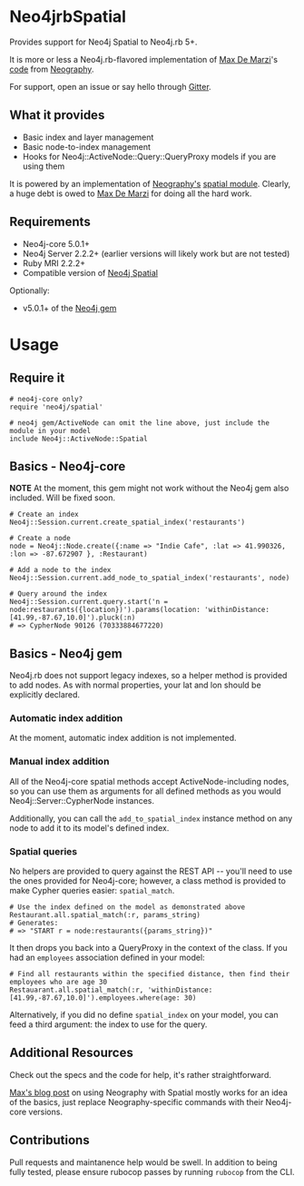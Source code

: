 # Neo4jrbSpatial

Provides support for Neo4j Spatial to Neo4j.rb 5+.

It is more or less a Neo4j.rb-flavored implementation of [Max De Marzi](https://github.com/maxdemarzi)'s
[code](https://github.com/maxdemarzi/neography/blob/46be2bb3c66aea14e707b1e6f82937e65f686ccc/lib/neography/rest/spatial.rb) from
[Neography](https://github.com/maxdemarzi/neography).

For support, open an issue or say hello through [Gitter](https://gitter.im/neo4jrb/neo4j).

## What it provides

* Basic index and layer management
* Basic node-to-index management
* Hooks for Neo4j::ActiveNode::Query::QueryProxy models if you are using them

It is powered by an implementation of [Neography's](https://github.com/maxdemarzi/neography) [spatial module](https://github.com/maxdemarzi/neography/blob/46be2bb3c66aea14e707b1e6f82937e65f686ccc/lib/neography/rest/spatial.rb).
Clearly, a huge debt is owed to [Max De Marzi](https://github.com/maxdemarzi) for doing all the hard work.

## Requirements

* Neo4j-core 5.0.1+
* Neo4j Server 2.2.2+ (earlier versions will likely work but are not tested)
* Ruby MRI 2.2.2+
* Compatible version of [Neo4j Spatial](https://github.com/neo4j-contrib/spatial)

Optionally:

* v5.0.1+ of the [Neo4j gem](https://github.com/neo4jrb/neo4j)

# Usage


## Require it

```
# neo4j-core only?
require 'neo4j/spatial'

# neo4j gem/ActiveNode can omit the line above, just include the module in your model
include Neo4j::ActiveNode::Spatial
```

## Basics - Neo4j-core

**NOTE**
At the moment, this gem might not work without the Neo4j gem also included. Will be fixed soon.

```
# Create an index
Neo4j::Session.current.create_spatial_index('restaurants')

# Create a node
node = Neo4j::Node.create({:name => "Indie Cafe", :lat => 41.990326, :lon => -87.672907 }, :Restaurant)

# Add a node to the index
Neo4j::Session.current.add_node_to_spatial_index('restaurants', node)

# Query around the index
Neo4j::Session.current.query.start('n = node:restaurants({location})').params(location: 'withinDistance:[41.99,-87.67,10.0]').pluck(:n)
# => CypherNode 90126 (70333884677220)
```

## Basics - Neo4j gem

 Neo4j.rb does not support legacy indexes, so a helper method is provided to add nodes. As with normal properties, your lat and lon
 should be explicitly declared.
 
### Automatic index addition

At the moment, automatic index addition is not implemented.

### Manual index addition

All of the Neo4j-core spatial methods accept ActiveNode-including nodes, so you can use them as arguments for all defined methods as you would
Neo4j::Server::CypherNode instances.

Additionally, you can call the `add_to_spatial_index` instance method on any node to add it to its model's defined index.

### Spatial queries

No helpers are provided to query against the REST API -- you'll need to use the ones provided for Neo4j-core; however, a class method is provided 
to make Cypher queries easier: `spatial_match`.

```
# Use the index defined on the model as demonstrated above
Restaurant.all.spatial_match(:r, params_string)
# Generates:
# => "START r = node:restaurants({params_string})"
```

It then drops you back into a QueryProxy in the context of the class. If you had an `employees` association defined in your model:
 
 ```
 # Find all restaurants within the specified distance, then find their employees who are age 30
 Restauarant.all.spatial_match(:r, 'withinDistance:[41.99,-87.67,10.0]').employees.where(age: 30)
 ```
 
 Alternatively, if you did no define `spatial_index` on your model, you can feed a third argument: the index to use for the query.

## Additional Resources

Check out the specs and the code for help, it's rather straightforward.

[Max's blog post](http://maxdemarzi.com/2014/01/31/neo4j-spatial-part-1/) on using Neography with Spatial
mostly works for an idea of the basics, just replace Neography-specific commands with their Neo4j-core versions.

## Contributions

Pull requests and maintanence help would be swell. In addition to being fully tested, please ensure rubocop passes by running `rubocop` from the CLI. 

